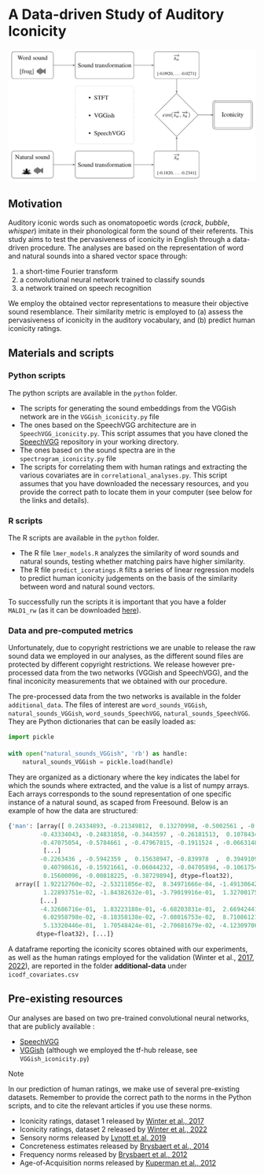 # A Data-driven Study of Auditory Iconicity

![alt text](https://github.com/Andrea-de-Varda/iconicity-datadriven/blob/main/old/ico.png)

## Motivation

Auditory iconic words such as onomatopoetic words (_crack_, _bubble_, _whisper_) imitate in their phonological form the sound of their referents. This study aims to test the pervasiveness of iconicity in English through a data-driven procedure. The analyses are based on the representation of word and natural sounds into a shared vector space through:

1. a short-time Fourier transform
2. a convolutional neural network trained to classify sounds
3. a network trained on speech recognition

We employ the obtained vector representations to measure their objective sound resemblance. Their similarity metric is employed to (a) assess the pervasiveness of iconicity in the auditory vocabulary, and (b) predict human iconicity ratings.

## Materials and scripts

### Python scripts
The python scripts are available in the ``python`` folder.
- The scripts for generating the sound embeddings from the VGGish network are in the ``VGGish_iconicity.py`` file
- The ones based on the SpeechVGG architecture are in ``SpeechVGG_iconicity.py``. This script assumes that you have cloned the [SpeechVGG](https://github.com/bepierre/SpeechVGG) repository in your working directory.
- The ones based on the sound spectra are in the ``spectrogram_iconicity.py`` file
- The scripts for correlating them with human ratings and extracting the various covariates are in ``correlational_analyses.py``. This script assumes that you have downloaded the necessary resources, and you provide the correct path to locate them in your computer (see below for the links and details).

### R scripts
The R scripts are available in the ``python`` folder.
- The R file ``lmer_models.R`` analyzes the similarity of word sounds and natural sounds, testing whether matching pairs have higher similarity.
- The R file ``predict_icoratings.R`` filts a series of linear regression models to predict human iconicity judgements on the basis of the similarity between word and natural sound vectors.

To successfully run the scripts it is important that you have a folder ``MALD1_rw`` (as it can be downloaded [here](http://mald.artsrn.ualberta.ca/)). 

### Data and pre-computed metrics
Unfortunately, due to copyright restrictions we are unable to release the raw sound data we employed in our analyses, as the different sound files are protected by different copyright restrictions. We release however pre-processed data from the two networks (VGGish and SpeechVGG), and the final inconicity measurements that we obtained with our procedure. 

The pre-processed data from the two networks is available in the folder ``additional_data``. The files of interest are ``word_sounds_VGGish``, ``natural_sounds_VGGish``, ``word_sounds_SpeechVGG``, ``natural_sounds_SpeechVGG``. They are Python dictionaries that can be easily loaded as:

```python
import pickle

with open("natural_sounds_VGGish", 'rb') as handle:
    natural_sounds_VGGish = pickle.load(handle)
```

They are organized as a dictionary where the key indicates the label for which the sounds where extracted, and the value is a list of numpy arrays. Each arrays corresponds to the sound representation of one specific instance of a natural sound, as scaped from Freesound. Below is an example of how the data are structured:

```python
{'man': [array([ 0.24334893, -0.21349812,  0.13270998, -0.5002561 , -0.18519397,
         -0.43334043, -0.24831858, -0.3443597 , -0.26181513,  0.10784349,
         -0.47075054, -0.5784661 , -0.47967815, -0.1911524 , -0.06631487,
          [...]
         -0.2263436 , -0.5942359 ,  0.15638947, -0.839978  ,  0.39491096,
          0.40798616, -0.15921661, -0.06044232, -0.04705894, -0.10617545,
          0.15600096, -0.00818225, -0.38729894], dtype=float32),
  array([ 1.92212760e-02, -2.53211856e-02,  8.34971666e-04, -1.49130642e-01,
          1.22893751e-02, -1.84382632e-01, -3.79019916e-01,  1.32700175e-01,
         [...]
         -4.32686716e-01,  1.83223188e-01, -6.68203831e-01,  2.66942441e-01,
          6.02958798e-02, -8.18358138e-02, -7.08016753e-02,  8.71086121e-03,
          5.13320446e-01,  1.70548424e-01, -2.70681679e-02, -4.12309706e-01],
        dtype=float32), [...]}
```

A dataframe reporting the iconicity scores obtained with our experiments, as well as the human ratings employed for the validation (Winter et al., [2017](https://www.researchgate.net/publication/318364562_Which_words_are_most_iconic_Iconicity_in_English_sensory_words), [2022](https://osf.io/qvw6u/)), are reported in the folder **additional-data** under ``icodf_covariates.csv`` 


## Pre-existing resources
Our analyses are based on two pre-trained convolutional neural networks, that are publicly available :

- [SpeechVGG](https://github.com/bepierre/SpeechVGG)
- [VGGish](https://github.com/tensorflow/models/tree/master/research/audioset/vggish) (although we employed the tf-hub release, see ``VGGish_iconicity.py``)

> [!NOTE]
> In our prediction of human ratings, we make use of several pre-existing datasets. Remember to provide the correct path to the norms in the Python scripts, and to cite the relevant articles if you use these norms.

- Iconicity ratings, dataset 1 released by [Winter et al., 2017](http://pure-oai.bham.ac.uk/ws/files/38406823/sensory_iconicity_revisions_final.pdf)
- Iconicity ratings, dataset 2 released by [Winter et al., 2022](https://link.springer.com/article/10.3758/s13428-023-02112-6)
- Sensory norms released by [Lynott et al. 2019](https://link.springer.com/article/10.3758/s13428-019-01316-z)
- Concreteness estimates released by [Brysbaert et al., 2014](https://link.springer.com/article/10.3758/s13428-013-0403-5)
- Frequency norms released by [Brysbaert et al., 2012](https://link.springer.com/article/10.3758/s13428-012-0190-4)
- Age-of-Acquisition norms released by [Kuperman et al., 2012](https://link.springer.com/article/10.3758/s13428-012-0210-4)

